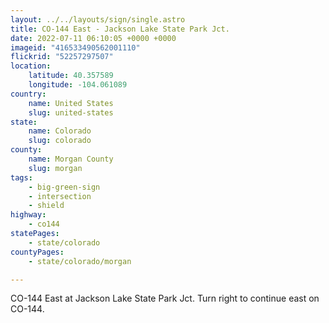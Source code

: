 ```yaml
---
layout: ../../layouts/sign/single.astro
title: CO-144 East - Jackson Lake State Park Jct.
date: 2022-07-11 06:10:05 +0000 +0000
imageid: "416533490562001110"
flickrid: "52257297507"
location:
    latitude: 40.357589
    longitude: -104.061089
country:
    name: United States
    slug: united-states
state:
    name: Colorado
    slug: colorado
county:
    name: Morgan County
    slug: morgan
tags:
    - big-green-sign
    - intersection
    - shield
highway:
    - co144
statePages:
    - state/colorado
countyPages:
    - state/colorado/morgan

---
```

CO-144 East at Jackson Lake State Park Jct.  Turn right to continue east on CO-144.